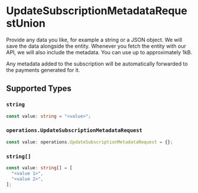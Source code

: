 # UpdateSubscriptionMetadataRequestUnion

Provide any data you like, for example a string or a JSON object. We will save the data alongside the entity. Whenever you fetch the entity with our API, we will also include the metadata. You can use up to approximately 1kB.

Any metadata added to the subscription will be automatically forwarded to the payments generated for it.


## Supported Types

### `string`

```typescript
const value: string = "<value>";
```

### `operations.UpdateSubscriptionMetadataRequest`

```typescript
const value: operations.UpdateSubscriptionMetadataRequest = {};
```

### `string[]`

```typescript
const value: string[] = [
  "<value 1>",
  "<value 2>",
];
```

